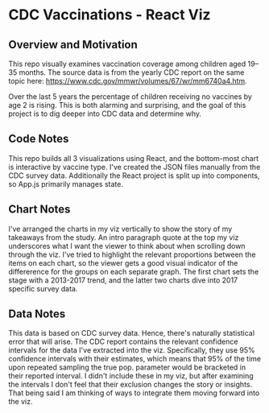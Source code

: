 # CDC Vaccinations - React Viz

## Overview and Motivation

This repo visually examines vaccination coverage among children aged 19–35 months. The source data is from the yearly CDC report on the same topic here: https://www.cdc.gov/mmwr/volumes/67/wr/mm6740a4.htm.

Over the last 5 years the percentage of children receiving no vaccines by age 2 is rising. This is both alarming and surprising, and the goal of this project is to dig deeper into CDC data and determine why. 

## Code Notes

This repo builds all 3 visualizations using React, and the bottom-most chart is interactive by vaccine type. I've created the JSON files manually from the CDC survey data. Additionally the React project is split up into components, so App.js primarily manages state.

## Chart Notes

I've arranged the charts in my viz vertically to show the story of my takeaways from the study. An intro paragraph quote at the top my viz underscores what I want the viewer to think about when scrolling down through the viz. I've tried to highlight the relevant proportions between the items on each chart, so the viewer gets a good visual indicator of the differerence for the groups on each separate graph. The first chart sets the stage with a 2013-2017 trend, and the latter two charts dive into 2017 specific survey data.

## Data Notes

This data is based on CDC survey data. Hence, there's naturally statistical error that will arise. The CDC report contains the relevant confidence intervals for the data I've extracted into the viz. Specifically, they use 95% confidence intervals with their estimates, which means that 95% of the time upon repeated sampling the true pop. parameter would be bracketed in their reported interval. I didn't include these in my viz, but after examining the intervals I don't feel that their exclusion changes the story or insights. That being said I am thinking of ways to integrate them moving forward into the viz.
